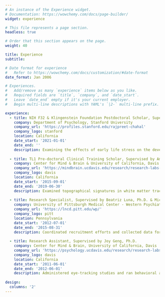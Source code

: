 ```yaml
---
# An instance of the Experience widget.
# Documentation: https://wowchemy.com/docs/page-builder/
widget: experience

# This file represents a page section.
headless: true

# Order that this section appears on the page.
weight: 40

title: Experience
subtitle:

# Date format for experience
#   Refer to https://wowchemy.com/docs/customization/#date-format
date_format: Jan 2006

# Experiences.
#   Add/remove as many `experience` items below as you like.
#   Required fields are `title`, `company`, and `date_start`.
#   Leave `date_end` empty if it's your current employer.
#   Begin multi-line descriptions with YAML's `|2-` multi-line prefix.

experience:
  - title: NIH F32 & Klingenstein Foundation Postdoctoral Scholar, Supervised by Ian Gotlib, Ph.D.
    company: Department of Psychology, Stanford University
    company_url: 'https://profiles.stanford.edu/rajpreet-chahal'
    company_logo: stanford
    location: California
    date_start: '2021-01-01'
    date_end: ''
    description: Examining the effects of early life stress on the development of large-scale structural and functional brain circuits to understand when and in whom neurobiological alterations arise and confer risk for depression and suicidal ideation. The goal of this research is to guide person-centered approaches to detect vulnerability for and predict the course of depression.
        
  - title: TL1 Pre-doctoral Clinical Training Scholar, Supervised by Amanda Guyer, Ph.D.
    company: Center for Mind & Brain & University of California, Davis Health System
    company_url: 'https://mindbrain.ucdavis.edu/research/research-labs-folder/guyer-lab-splash'
    company_logo: davis
    location: California
    date_start: '2015-09-01'
    date_end: '2019-06-30'
    description: Examined topographical signatures in white matter tracts as they reflect the history of depressive symptoms in adolescent girls, and patterns of functional connectivity, revealed by neural biotyping, as they forecast future internalizing symptoms in at-risk adolescents.
    
  - title: Research Specialist, Supervised by Beatriz Luna, Ph.D. & Michael Hallquist, Ph.D.
    company: University of Pittsburgh Medical Center - Western Psychiatric Institute & Clinic
    company_url: 'https://lncd.pitt.edu/wp/'
    company_logo: pitt
    location: Pennsylvania
    date_start: '2012-07-01'
    date_end: '2015-08-31'
    description: Coordinated recruitment efforts and collected data for multiple longitudinal studies investigating cognitive development in typically-developing and at-risk children, adolescents, and adults. Tested subjects on behavioral and imaging protocols using eye-tracking, fMRI, MEG, and PET. Examined neural influences on incentive processing and inhibitory control during adolescence.
    
  - title: Research Assistant, Supervised by Joy Geng, Ph.D.
    company: Center for Mind & Brain, University of California, Davis
    company_url: 'https://psychology.ucdavis.edu/research/research-labs/integrated-attention-lab'
    company_logo: davis
    location: California
    date_start: '2011-06-01'
    date_end: '2012-06-01'
    description: Administered eye-tracking studies and ran behavioral analyses exploring incentive influences on attentional control in young adults. 
    
design:
  columns: '2'
---
```

